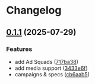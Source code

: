 # Changelog

## [0.1.1](https://github.com/k0va1/snapchat_api/compare/v0.1.0...v0.1.1) (2025-07-29)


### Features

* add Ad Squads ([717ba38](https://github.com/k0va1/snapchat_api/commit/717ba38c91e7dcd21677e0269891677e80a23e02))
* add media support ([3433e6f](https://github.com/k0va1/snapchat_api/commit/3433e6f248a7c5a535fb99ba083d14b0f98bb75e))
* campaigns & specs ([cb6aab5](https://github.com/k0va1/snapchat_api/commit/cb6aab52d01aaab4e2f8390749d0356288c1384f))
